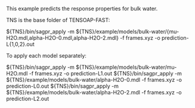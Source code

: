 This example predicts the response properties for bulk water.

TNS is the base folder of TENSOAP-FAST:

${TNS}/bin/sagpr_apply -m ${TNS}/example/models/bulk-water/{mu-H2O.mdl,alpha-H2O-0.mdl,alpha-H2O-2.mdl} -f frames.xyz -o prediction-L{1,0,2}.out

To apply each model separately:

${TNS}/bin/sagpr_apply -m ${TNS}/example/models/bulk-water/mu-H2O.mdl      -f frames.xyz -o prediction-L1.out
${TNS}/bin/sagpr_apply -m ${TNS}/example/models/bulk-water/alpha-H2O-0.mdl -f frames.xyz -o prediction-L0.out
${TNS}/bin/sagpr_apply -m ${TNS}/example/models/bulk-water/alpha-H2O-2.mdl -f frames.xyz -o prediction-L2.out
